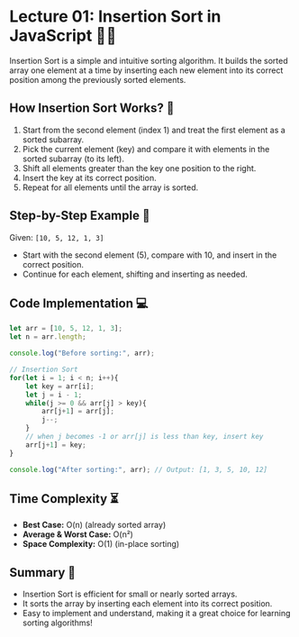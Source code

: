 # Lecture 01: Insertion Sort in JavaScript 📝🔢

Insertion Sort is a simple and intuitive sorting algorithm. It builds the sorted array one element at a time by inserting each new element into its correct position among the previously sorted elements.

## How Insertion Sort Works? 🤔

1. Start from the second element (index 1) and treat the first element as a sorted subarray.
2. Pick the current element (key) and compare it with elements in the sorted subarray (to its left).
3. Shift all elements greater than the key one position to the right.
4. Insert the key at its correct position.
5. Repeat for all elements until the array is sorted.

## Step-by-Step Example 📝

Given: `[10, 5, 12, 1, 3]`

- Start with the second element (5), compare with 10, and insert in the correct position.
- Continue for each element, shifting and inserting as needed.

## Code Implementation 💻

```javascript
let arr = [10, 5, 12, 1, 3];
let n = arr.length;

console.log("Before sorting:", arr);

// Insertion Sort
for(let i = 1; i < n; i++){
    let key = arr[i];
    let j = i - 1;
    while(j >= 0 && arr[j] > key){
        arr[j+1] = arr[j];
        j--;
    }
    // when j becomes -1 or arr[j] is less than key, insert key
    arr[j+1] = key;
}

console.log("After sorting:", arr); // Output: [1, 3, 5, 10, 12]
```

## Time Complexity ⏳

- **Best Case:** O(n) (already sorted array)
- **Average & Worst Case:** O(n²)
- **Space Complexity:** O(1) (in-place sorting)

## Summary 🎉

- Insertion Sort is efficient for small or nearly sorted arrays.
- It sorts the array by inserting each element into its correct position.
- Easy to implement and understand, making it a great choice for learning sorting algorithms!